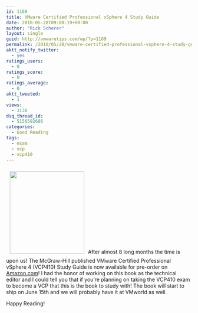 ```yaml
---
id: 1169
title: VMware Certified Professional vSphere 4 Study Guide
date: 2010-05-28T09:00:19+00:00
author: "Rick Scherer"
layout: single
guid: http://vmwaretips.com/wp/?p=1169
permalink: /2010/05/28/vmware-certified-professional-vsphere-4-study-guide/
aktt_notify_twitter:
  - yes
ratings_users:
  - 0
ratings_score:
  - 0
ratings_average:
  - 0
aktt_tweeted:
  - 1
views:
  - 3130
dsq_thread_id:
  - 5156592686
categories:
  - Good Reading
tags:
  - exam
  - vcp
  - vcp410
---
```

<img class="alignright size-full wp-image-1170" style="margin: 10px;" title="vcp410-book" src="http://vmwaretips.com/wp/wp-content/uploads/2010/05/vcp410-book.jpg" alt="" width="202" height="223" srcset="http://www.vmwaretips.com/wp/wp-content/uploads/2010/05/vcp410-book.jpg 336w, http://www.vmwaretips.com/wp/wp-content/uploads/2010/05/vcp410-book-270x300.jpg 270w" sizes="(max-width: 202px) 100vw, 202px" />After almost 8 long months the time is upon us! The McGraw-Hill published VMware Certified Professional vSphere 4 (VCP410) Study Guide is now available for pre-order on <a href="http://www.amazon.com/VMware-Certified-Professional-vSphere-Certification/dp/0071633685/ref=sr_1_1?ie=UTF8&s=books&qid=1275061917&sr=8-1" target="_blank">Amazon.com</a>! I had the honor of working on this book as the technical editor and I could tell you that if you&#8217;re planning on taking the VCP410 exam to become a VCP that this is the book to study with! The book will start to ship on June 15th and we will probably have it at VMworld as well.

Happy Reading!